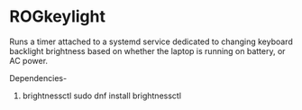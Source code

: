 # ROGkeylight
Runs a timer attached to a systemd service dedicated to changing keyboard backlight brightness based on whether the laptop is running on battery, or AC power.


Dependencies-
1. brightnessctl
  sudo dnf install brightnessctl
